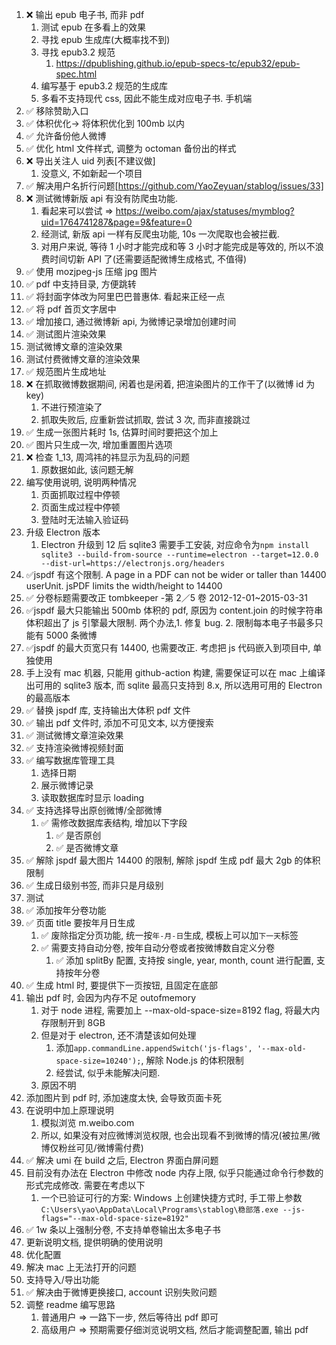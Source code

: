 1.  ❌ 输出 epub 电子书, 而非 pdf
    1.  测试 epub 在多看上的效果
    2.  寻找 epub 生成库(大概率找不到)
    3.  寻找 epub3.2 规范
        1.  https://dpublishing.github.io/epub-specs-tc/epub32/epub-spec.html
    4.  编写基于 epub3.2 规范的生成库
    5.  多看不支持现代 css, 因此不能生成对应电子书. 手机端
2.  ✅ 移除赞助入口
3.  ✅ 体积优化-> 将体积优化到 100mb 以内
4.  ✅ 允许备份他人微博
5.  ✅ 优化 html 文件样式, 调整为 octoman 备份出的样式
6.  ❌ 导出关注人 uid 列表[不建议做]
    1.  没意义, 不如新起一个项目
7.  ✅ 解决用户名折行问题[https://github.com/YaoZeyuan/stablog/issues/33]
8.  ❌ 测试微博新版 api 有没有防爬虫功能.
    1.  看起来可以尝试 => https://weibo.com/ajax/statuses/mymblog?uid=1764741287&page=9&feature=0
    2.  经测试, 新版 api 一样有反爬虫功能, 10s 一次爬取也会被拦截.
    3.  对用户来说, 等待 1 小时才能完成和等 3 小时才能完成是等效的, 所以不浪费时间切新 API 了(还需要适配微博生成格式, 不值得)
9.  ✅ 使用 mozjpeg-js 压缩 jpg 图片
10. ✅ pdf 中支持目录, 方便跳转
11. ✅ 将封面字体改为阿里巴巴普惠体. 看起来正经一点
12. ✅ 将 pdf 首页文字居中
13. ✅ 增加接口, 通过微博新 api, 为微博记录增加创建时间
14. ✅ 测试图片渲染效果
15. 测试微博文章的渲染效果
16. 测试付费微博文章的渲染效果
17. ✅ 规范图片生成地址
18. ❌ 在抓取微博数据期间, 闲着也是闲着, 把渲染图片的工作干了(以微博 id 为 key)
    1.  不进行预渲染了
    2.  抓取失败后, 应重新尝试抓取, 尝试 3 次, 而非直接跳过
19. ✅ 生成一张图片耗时 1s, 估算时间时要把这个加上
20. ✅ 图片只生成一次, 增加重置图片选项
21. ❌ 检查 1_13, 周鸿祎的祎显示为乱码的问题
    1.  原数据如此, 该问题无解
22. 编写使用说明, 说明两种情况
    1.  页面抓取过程中停顿
    2.  页面生成过程中停顿
    3.  登陆时无法输入验证码
23. 升级 Electron 版本
    1.  Electron 升级到 12 后 sqlite3 需要手工安装, 对应命令为`npm install sqlite3 --build-from-source --runtime=electron --target=12.0.0 --dist-url=https://electronjs.org/headers`
24. ✅jspdf 有这个限制. A page in a PDF can not be wider or taller than 14400 userUnit. jsPDF limits the width/height to 14400
25. ✅ 分卷标题需要改正 tombkeeper -第 2／5 卷 2012-12-01~2015-03-31
26. ✅jspdf 最大只能输出 500mb 体积的 pdf, 原因为 content.join 的时候字符串体积超出了 js 引擎最大限制. 两个办法,1. 修复 bug. 2. 限制每本电子书最多只能有 5000 条微博
27. ✅jspdf 的最大页宽只有 14400, 也需要改正. 考虑把 js 代码嵌入到项目中, 单独使用
28. 手上没有 mac 机器, 只能用 github-action 构建, 需要保证可以在 mac 上编译出可用的 sqlite3 版本, 而 sqlite 最高只支持到 8.x, 所以选用可用的 Electron 的最高版本
29. ✅ 替换 jspdf 库, 支持输出大体积 pdf 文件
30. ✅ 输出 pdf 文件时, 添加不可见文本, 以方便搜索
31. ✅ 测试微博文章渲染效果
32. ✅ 支持渲染微博视频封面
33. ✅ 编写数据库管理工具
    1.  选择日期
    2.  展示微博记录
    3.  读取数据库时显示 loading
34. ✅ 支持选择导出原创微博/全部微博
    1.  ✅ 需修改数据库表结构, 增加以下字段
        1.  ✅ 是否原创
        2.  ✅ 是否微博文章
35. ✅ 解除 jspdf 最大图片 14400 的限制, 解除 jspdf 生成 pdf 最大 2gb 的体积限制
36. ✅ 生成日级别书签, 而非只是月级别
37. 测试
38. ✅ 添加按年分卷功能
39. ✅ 页面 title 要按年月日生成
    1.  ✅ 废除指定分页功能, 统一按`年-月-日`生成, 模板上可以加`下一天`标签
    2.  ✅ 需要支持自动分卷, 按年自动分卷或者按微博数自定义分卷
        1.  ✅ 添加 splitBy 配置, 支持按 single, year, month, count 进行配置, 支持按年分卷
40. ✅ 生成 html 时, 要提供下一页按钮, 且固定在底部
41. 输出 pdf 时, 会因为内存不足 outofmemory
    1.  对于 node 进程, 需要加上 --max-old-space-size=8192 flag, 将最大内存限制开到 8GB
    2.  但是对于 electron, 还不清楚该如何处理
        1.  添加`app.commandLine.appendSwitch('js-flags', '--max-old-space-size=10240');`, 解除 Node.js 的体积限制
        2.  经尝试, 似乎未能解决问题.
    3.  原因不明
42. 添加图片到 pdf 时, 添加速度太快, 会导致页面卡死
43. 在说明中加上原理说明
    1.  模拟浏览 m.weibo.com
    2.  所以, 如果没有对应微博浏览权限, 也会出现看不到微博的情况(被拉黑/微博仅粉丝可见/微博需付费)
44. ✅ 解决 umi 在 build 之后, Electron 界面白屏问题
45. 目前没有办法在 Electron 中修改 node 内存上限, 似乎只能通过命令行参数的形式完成修改. 需要在考虑以下
    1.  一个已验证可行的方案: Windows 上创建快捷方式时, 手工带上参数 `C:\Users\yao\AppData\Local\Programs\stablog\稳部落.exe --js-flags="--max-old-space-size=8192"`
46. ✅ 1w 条以上强制分卷, 不支持单卷输出太多电子书
47. 更新说明文档, 提供明确的使用说明
48. 优化配置
49. 解决 mac 上无法打开的问题
50. 支持导入/导出功能
51. ✅ 解决由于微博更换接口, account 识别失败问题
52. 调整 readme 编写思路
    1.  普通用户 => 一路下一步, 然后等待出 pdf 即可
    2.  高级用户 => 预期需要仔细浏览说明文档, 然后才能调整配置, 输出 pdf
